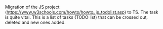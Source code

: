 Migration of the JS project (https://www.w3schools.com/howto/howto_js_todolist.asp) to TS. The task is quite vital. 
This is a list of tasks (TODO list) that can be crossed out, deleted and new ones added.
